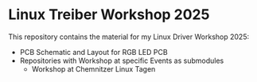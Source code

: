 # Linux Treiber Workshop 2025

This repository contains the material for my Linux Driver Workshop 2025:

- PCB Schematic and Layout for RGB LED PCB
- Repositories with Workshop at specific Events as submodules
    - Workshop at Chemnitzer Linux Tagen



